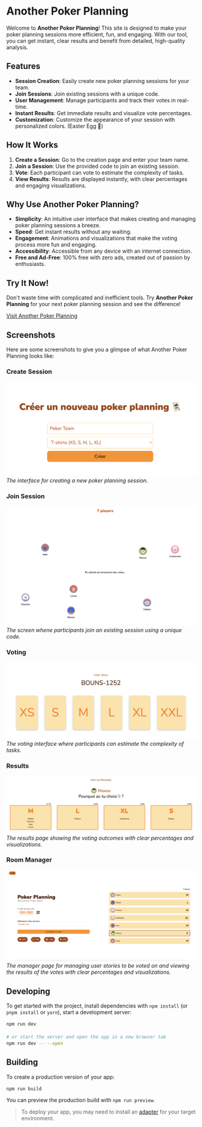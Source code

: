 # Another Poker Planning

Welcome to **Another Poker Planning**! This site is designed to make your poker planning sessions more efficient, fun, and engaging. With our tool, you can get instant, clear results and benefit from detailed, high-quality analysis.

## Features

- **Session Creation**: Easily create new poker planning sessions for your team.
- **Join Sessions**: Join existing sessions with a unique code.
- **User Management**: Manage participants and track their votes in real-time.
- **Instant Results**: Get immediate results and visualize vote percentages.
- **Customization**: Customize the appearance of your session with personalized colors. (Easter Egg 👀)

## How It Works

1. **Create a Session**: Go to the creation page and enter your team name.
2. **Join a Session**: Use the provided code to join an existing session.
3. **Vote**: Each participant can vote to estimate the complexity of tasks.
4. **View Results**: Results are displayed instantly, with clear percentages and engaging visualizations.

## Why Use Another Poker Planning?

- **Simplicity**: An intuitive user interface that makes creating and managing poker planning sessions a breeze.
- **Speed**: Get instant results without any waiting.
- **Engagement**: Animations and visualizations that make the voting process more fun and engaging.
- **Accessibility**: Accessible from any device with an internet connection.
- **Free and Ad-Free**: 100% free with zero ads, created out of passion by enthusiasts.

## Try It Now!

Don't waste time with complicated and inefficient tools. Try **Another Poker Planning** for your next poker planning session and see the difference!

[Visit Another Poker Planning](https://anotherpp.vercel.app/)

## Screenshots

Here are some screenshots to give you a glimpse of what Another Poker Planning looks like:

### Create Session
![Create Session](screenshots/create.png)
*The interface for creating a new poker planning session.*

### Join Session
![Join Session](screenshots/room.png)
*The screen whene participants join an existing session using a unique code.*

### Voting
![Voting](screenshots/vote.png)
*The voting interface where participants can estimate the complexity of tasks.*

### Results
![Results](screenshots/result.png)
*The results page showing the voting outcomes with clear percentages and visualizations.*

### Room Manager
![Room Manager](screenshots/manager.png)
*The manager page for managing user stories to be voted on and viewing the results of the votes with clear percentages and visualizations.*


## Developing

To get started with the project, install dependencies with `npm install` (or `pnpm install` or `yarn`), start a development server:

```bash
npm run dev

# or start the server and open the app in a new browser tab
npm run dev -- --open
```

## Building

To create a production version of your app:

```bash
npm run build
```

You can preview the production build with `npm run preview`.

> To deploy your app, you may need to install an [adapter](https://svelte.dev/docs/kit/adapters) for your target environment.

